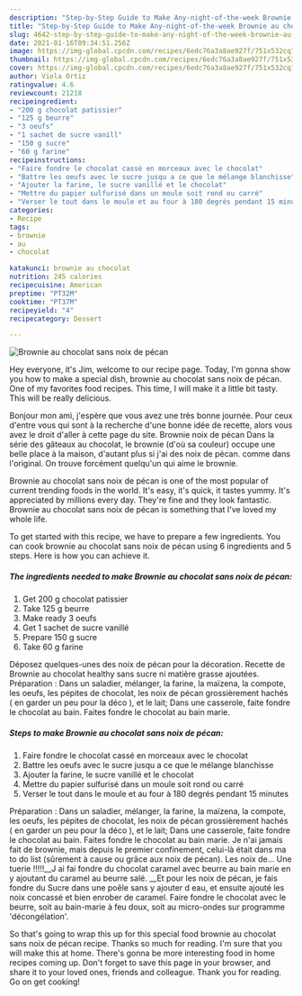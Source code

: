 ```yaml
---
description: "Step-by-Step Guide to Make Any-night-of-the-week Brownie au chocolat sans noix de pécan"
title: "Step-by-Step Guide to Make Any-night-of-the-week Brownie au chocolat sans noix de pécan"
slug: 4642-step-by-step-guide-to-make-any-night-of-the-week-brownie-au-chocolat-sans-noix-de-pecan
date: 2021-01-16T09:34:51.256Z
image: https://img-global.cpcdn.com/recipes/6edc76a3a8ae927f/751x532cq70/brownie-au-chocolat-sans-noix-de-pecan-photo-principale-de-la-recette.jpg
thumbnail: https://img-global.cpcdn.com/recipes/6edc76a3a8ae927f/751x532cq70/brownie-au-chocolat-sans-noix-de-pecan-photo-principale-de-la-recette.jpg
cover: https://img-global.cpcdn.com/recipes/6edc76a3a8ae927f/751x532cq70/brownie-au-chocolat-sans-noix-de-pecan-photo-principale-de-la-recette.jpg
author: Viola Ortiz
ratingvalue: 4.6
reviewcount: 21218
recipeingredient:
- "200 g chocolat patissier"
- "125 g beurre"
- "3 oeufs"
- "1 sachet de sucre vanill"
- "150 g sucre"
- "60 g farine"
recipeinstructions:
- "Faire fondre le chocolat cassé en morceaux avec le chocolat"
- "Battre les oeufs avec le sucre jusqu a ce que le mélange blanchisse"
- "Ajouter la farine, le sucre vanillé et le chocolat"
- "Mettre du papier sulfurisé dans un moule soit rond ou carré"
- "Verser le tout dans le moule et au four à 180 degrés pendant 15 minutes"
categories:
- Recipe
tags:
- brownie
- au
- chocolat

katakunci: brownie au chocolat 
nutrition: 245 calories
recipecuisine: American
preptime: "PT32M"
cooktime: "PT37M"
recipeyield: "4"
recipecategory: Dessert

---
```



![Brownie au chocolat sans noix de pécan](https://img-global.cpcdn.com/recipes/6edc76a3a8ae927f/751x532cq70/brownie-au-chocolat-sans-noix-de-pecan-photo-principale-de-la-recette.jpg)

Hey everyone, it's Jim, welcome to our recipe page. Today, I'm gonna show you how to make a special dish, brownie au chocolat sans noix de pécan. One of my favorites food recipes. This time, I will make it a little bit tasty. This will be really delicious.

Bonjour mon ami, j&#39;espère que vous avez une très bonne journée. Pour ceux d&#39;entre vous qui sont à la recherche d&#39;une bonne idée de recette, alors vous avez le droit d&#39;aller à cette page du site. Brownie noix de pécan Dans la série des gâteaux au chocolat, le brownie (d&#39;où sa couleur) occupe une belle place à la maison, d&#39;autant plus si j&#39;ai des noix de pécan. comme dans l&#39;original. On trouve forcément quelqu&#39;un qui aime le brownie.

Brownie au chocolat sans noix de pécan is one of the most popular of current trending foods in the world. It's easy, it's quick, it tastes yummy. It's appreciated by millions every day. They're fine and they look fantastic. Brownie au chocolat sans noix de pécan is something that I've loved my whole life.


To get started with this recipe, we have to prepare a few ingredients. You can cook brownie au chocolat sans noix de pécan using 6 ingredients and 5 steps. Here is how you can achieve it.

<!--inarticleads1-->

##### The ingredients needed to make Brownie au chocolat sans noix de pécan:

1. Get 200 g chocolat patissier
1. Take 125 g beurre
1. Make ready 3 oeufs
1. Get 1 sachet de sucre vanillé
1. Prepare 150 g sucre
1. Take 60 g farine


Déposez quelques-unes des noix de pécan pour la décoration. Recette de Brownie au chocolat healthy sans sucre ni matière grasse ajoutées. Préparation : Dans un saladier, mélanger, la farine, la maïzena, la compote, les oeufs, les pépites de chocolat, les noix de pécan grossièrement hachés ( en garder un peu pour la déco ), et le lait; Dans une casserole, faite fondre le chocolat au bain. Faites fondre le chocolat au bain marie. 

<!--inarticleads2-->

##### Steps to make Brownie au chocolat sans noix de pécan:

1. Faire fondre le chocolat cassé en morceaux avec le chocolat
1. Battre les oeufs avec le sucre jusqu a ce que le mélange blanchisse
1. Ajouter la farine, le sucre vanillé et le chocolat
1. Mettre du papier sulfurisé dans un moule soit rond ou carré
1. Verser le tout dans le moule et au four à 180 degrés pendant 15 minutes


Préparation : Dans un saladier, mélanger, la farine, la maïzena, la compote, les oeufs, les pépites de chocolat, les noix de pécan grossièrement hachés ( en garder un peu pour la déco ), et le lait; Dans une casserole, faite fondre le chocolat au bain. Faites fondre le chocolat au bain marie. Je n&#39;ai jamais fait de brownie, mais depuis le premier confinement, celui-là était dans ma to do list (sûrement à cause ou grâce aux noix de pécan). Les noix de… Une tuerie !!!!!__J ai fai fondre du chocolat caramel avec beurre au bain marie en y ajoutant du caramel au beurre salé. __Et pour les noix de pécan, je fais fondre du Sucre dans une poêle sans y ajouter d eau, et ensuite ajouté les noix concassé et bien enrober de caramel. Faire fondre le chocolat avec le beurre, soit au bain-marie à feu doux, soit au micro-ondes sur programme &#39;décongélation&#39;. 

So that's going to wrap this up for this special food brownie au chocolat sans noix de pécan recipe. Thanks so much for reading. I'm sure that you will make this at home. There's gonna be more interesting food in home recipes coming up. Don't forget to save this page in your browser, and share it to your loved ones, friends and colleague. Thank you for reading. Go on get cooking!
